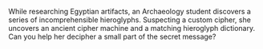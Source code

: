 While researching Egyptian artifacts, an Archaeology student discovers a series of incomprehensible hieroglyphs. Suspecting a custom cipher, she uncovers an ancient cipher machine and a matching hieroglyph dictionary. Can you help her decipher a small part of the secret message?
